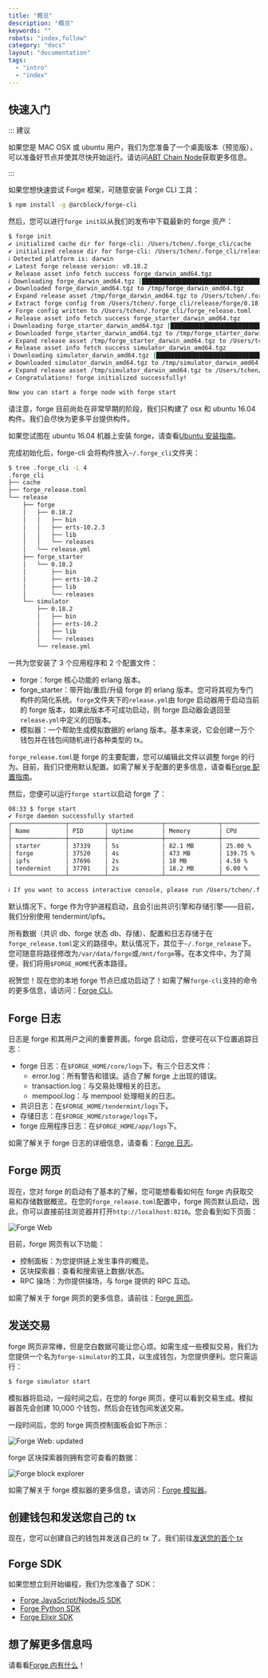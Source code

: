 ```yaml
---
title: "概览"
description: "概览"
keywords: ""
robots: "index,follow"
category: "docs"
layout: "documentation"
tags:
  - "intro"
  - "index"
---
```


## 快速入门

::: 建议

如果您是 MAC OSX 或 ubuntu 用户，我们为您准备了一个桌面版本（预览版），可以准备好节点并使其尽快开始运行。请访问[ABT Chain Node](../tools/abt_chain_node.md)获取更多信息。

:::

如果您想快速尝试 Forge 框架，可随意安装 Forge CLI 工具：

```bash
$ npm install -g @arcblock/forge-cli
```

然后，您可以进行`forge init`以从我们的发布中下载最新的 forge 资产：

```bash
$ forge init
✔ initialized cache dir for forge-cli: /Users/tchen/.forge_cli/cache
✔ initialized release dir for forge-cli: /Users/tchen/.forge_cli/release
ℹ Detected platform is: darwin
✔ Latest forge release version: v0.18.2
✔ Release asset info fetch success forge_darwin_amd64.tgz
ℹ Downloading forge_darwin_amd64.tgz |████████████████████████████████████████ 100% || 88.17/88.17 MB
✔ Downloaded forge_darwin_amd64.tgz to /tmp/forge_darwin_amd64.tgz
✔ Expand release asset /tmp/forge_darwin_amd64.tgz to /Users/tchen/.forge_cli/release/forge/0.18.2
✔ Extract forge config from /Users/tchen/.forge_cli/release/forge/0.18.2/lib/forge_sdk-0.17.0/priv/forge_release.toml
✔ Forge config written to /Users/tchen/.forge_cli/forge_release.toml
✔ Release asset info fetch success forge_starter_darwin_amd64.tgz
ℹ Downloading forge_starter_darwin_amd64.tgz |████████████████████████████████████████ 100% || 12.19/12.19 MB
✔ Downloaded forge_starter_darwin_amd64.tgz to /tmp/forge_starter_darwin_amd64.tgz
✔ Expand release asset /tmp/forge_starter_darwin_amd64.tgz to /Users/tchen/.forge_cli/release/forge_starter/0.18.2
✔ Release asset info fetch success simulator_darwin_amd64.tgz
ℹ Downloading simulator_darwin_amd64.tgz |████████████████████████████████████████ 100% || 18.81/18.81 MB
✔ Downloaded simulator_darwin_amd64.tgz to /tmp/simulator_darwin_amd64.tgz
✔ Expand release asset /tmp/simulator_darwin_amd64.tgz to /Users/tchen/.forge_cli/release/simulator/0.18.2
✔ Congratulations! forge initialized successfully!

Now you can start a forge node with forge start
```

请注意，forge 目前尚处在非常早期的阶段，我们只构建了 osx 和 ubuntu 16.04 构件。我们会尽快为更多平台提供构件。

如果您试图在 ubuntu 16.04 机器上安装 forge，请查看[Ubuntu 安装指南](../install/ubuntu.md)。

完成初始化后，forge-cli 会将构件放入`~/.forge_cli`文件夹：

```bash
$ tree .forge_cli -L 4
.forge_cli
├── cache
├── forge_release.toml
└── release
    ├── forge
    │   ├── 0.18.2
    │   │   ├── bin
    │   │   ├── erts-10.2.3
    │   │   ├── lib
    │   │   └── releases
    │   └── release.yml
    ├── forge_starter
    │   └── 0.18.2
    │       ├── bin
    │       ├── erts-10.2
    │       ├── lib
    │       └── releases
    └── simulator
        ├── 0.18.2
        │   ├── bin
        │   ├── erts-10.2
        │   ├── lib
        │   └── releases
        └── release.yml
```

一共为您安装了 3 个应用程序和 2 个配置文件：

- forge：forge 核心功能的 erlang 版本。
- forge_starter：带开始/重启/升级 forge 的 erlang 版本。您可将其视为专门构件的简化系统。`forge`文件夹下的`release.yml`由 forge 启动器用于启动当前的 forge 版本，如果此版本不可成功启动，则 forge 启动器会退回至`release.yml`中定义的旧版本。
- 模拟器：一个帮助生成模拟数据的 erlang 版本。基本来说，它会创建一万个钱包并在钱包间随机进行各种类型的 tx。

`forge_release.toml`是 forge 的主要配置，您可以编辑此文件以调整 forge 的行为。目前，我们只使用默认配置。如需了解关于配置的更多信息，请查看[Forge 配置指南](../core/configuration.md)。

然后，您便可以运行`forge start`以启动 forge 了：

```bash
08:33 $ forge start
✔ Forge daemon successfully started
┌───────────────┬──────────┬───────────────┬───────────────┬────────────────────┐
│ Name          │ PID      │ Uptime        │ Memory        │ CPU                │
├───────────────┼──────────┼───────────────┼───────────────┼────────────────────┤
│ starter       │ 37339    │ 5s            │ 82.1 MB       │ 25.00 %            │
│ forge         │ 37520    │ 4s            │ 473 MB        │ 139.75 %           │
│ ipfs          │ 37696    │ 2s            │ 18 MB         │ 4.50 %             │
│ tendermint    │ 37701    │ 2s            │ 18.2 MB       │ 6.00 %             │
└───────────────┴──────────┴───────────────┴───────────────┴────────────────────┘

ℹ If you want to access interactive console, please run /Users/tchen/.forge_cli/release/forge/0.18.2/bin/forge remote_console
```

默认情况下，forge 作为守护进程启动，且会引出共识引擎和存储引擎——目前，我们分别使用 tendermint/ipfs。

所有数据（共识 db、forge 状态 db、存储）、配置和日志存储于在`forge_release.toml`定义的路径中。默认情况下，其位于`~/.forge_release`下。您可随意将路径修改为`/var/data/forge`或`/mnt/forge`等。在本文件中，为了简便，我们将用`$FORGE_HOME`代表本路径。

祝贺您！现在您的本地 forge 节点已成功启动了！如需了解`forge-cli`支持的命令的更多信息，请访问：[Forge CLI](../tools/forge_cli.md)。

## Forge 日志

日志是 forge 和其用户之间的重要界面。forge 启动后，您便可在以下位置追踪日志：

- forge 日志：在`$FORGE_HOME/core/logs`下。有三个日志文件：
  - error.log：所有警告和错误。适合了解 forge 上出现的错误。
  - transaction.log：与交易处理相关的日志。
  - mempool.log：与 mempool 处理相关的日志。
- 共识日志：在`$FORGE_HOME/tendermint/logs`下。
- 存储日志：在`$FORGE_HOME/storage/logs`下。
- forge 应用程序日志：在`$FORGE_HOME/app/logs`下。

如需了解关于 forge 日志的详细信息，请查看：[Forge 日志](../core/log.md)。

## Forge 网页

现在，您对 forge 的启动有了基本的了解，您可能想看看如何在 forge 内获取交易和存储数据概览。在您的`forge_release.toml`配置中，forge 网页默认启动，因此，你可以直接前往浏览器并打开`http://localhost:8210`。您会看到如下页面：

![Forge Web](../../assets/images/forge_web.jpg)

目前，forge 网页有以下功能：

- 控制面板：为您提供链上发生事件的概览。
- 区块探索器：查看和搜索链上数据/状态。
- RPC 操场：为你提供操场，与 forge 提供的 RPC 互动。

如需了解关于 forge 网页的更多信息，请前往：[Forge 网页](../tools/forge_web.md)。

## 发送交易

forge 网页非常棒，但是空白数据可能让您心烦。如需生成一些模拟交易，我们为您提供一个名为`forge-simulator`的工具，以生成钱包，为您提供便利。您只需运行：

```bash
$ forge simulator start
```

模拟器将启动，一段时间之后，在您的 forge 网页，便可以看到交易生成。模拟器首先会创建 10,000 个钱包，然后会在钱包间发送交易。

一段时间后，您的 forge 网页控制面板会如下所示：

![Forge Web: updated](../../assets/images/forge_web1.jpg)

forge 区块探索器则拥有您可查看的数据：

![Forge block explorer](../../assets/images/forge_explorer.jpg)

如需了解关于 forge 模拟器的更多信息，请访问：[Forge 模拟器](../tools/forge_simulator.md)。

## 创建钱包和发送您自己的 tx

现在，您可以创建自己的钱包并发送自己的 tx 了。我们前往[发送您的首个 tx](./transaction.md)

## Forge SDK

如果您想立刻开始编程，我们为您准备了 SDK：

- [Forge JavaScript/NodeJS SDK](../sdk/javascript.md)
- [Forge Python SDK](../sdk/python.md)
- [Forge Elixir SDK](../sdk/elixir.md)

## 想了解更多信息吗

请看看[Forge 内有什么](./inside-forge.md)！

<!--stackedit_data:
eyJoaXN0b3J5IjpbMTI5NzA1NzkxOSwzNDkwMjQ5NjMsMjA3MT
A3ODI0MiwtMTg5NjM5MDA0NywtMTA1ODExMjk2NiwtMTE5NjM0
MTkyNCwxMTMzMTQyOTk3LC03MTk4MDg3NjgsMTg3MDEwNTgxNi
wyMDE4OTYxMzEwLDgyMzYzMDEyXX0=
-->
